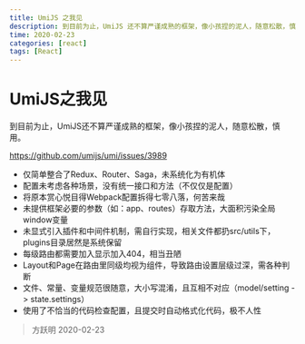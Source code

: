 ```yaml
---
title: UmiJS 之我见
description: 到目前为止，UmiJS 还不算严谨成熟的框架，像小孩捏的泥人，随意松散，慎用。
time: 2020-02-23
categories: [react]
tags: [React]
---
```


# UmiJS之我见

到目前为止，UmiJS还不算严谨成熟的框架，像小孩捏的泥人，随意松散，慎用。

<https://github.com/umijs/umi/issues/3989>

- 仅简单整合了Redux、Router、Saga，未系统化为有机体
- 配置未考虑各种场景，没有统一接口和方法（不仅仅是配置）
- 将原本赏心悦目得Webpack配置拆得七零八落，何苦来哉
- 未提供框架必要的参数（如：app、routes）存取方法，大面积污染全局window变量
- 未显式引入插件和中间件机制，需自行实现，相关文件都扔src/utils下，plugins目录居然是系统保留
- 每级路由都需要加入显示加入404，相当丑陋
- Layout和Page在路由里同级均视为组件，导致路由设置层级过深，需各种判断
- 文件、常量、变量规范很随意，大小写混淆，且互相不对应（model/setting -> state.settings）
- 使用了不恰当的代码检查配置，且提交时自动格式化代码，极不人性

> 方跃明
> 2020-02-23
